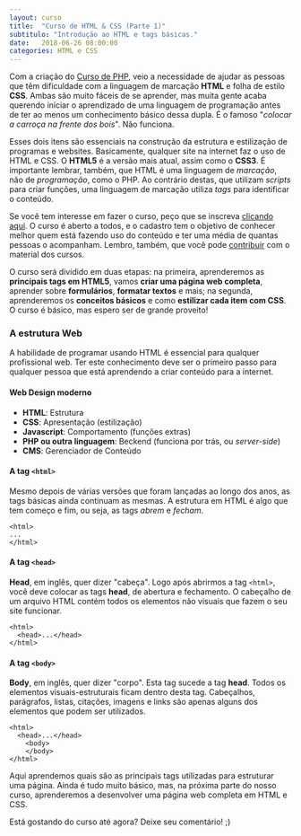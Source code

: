```yaml
---
layout: curso
title:  "Curso de HTML & CSS (Parte 1)"
subtitulo: "Introdução ao HTML e tags básicas."
date:   2018-06-26 08:00:00
categories: HTML e CSS
---
```


Com a criação do [Curso de PHP](https://envolte.github.io/Curso-PHP.html), veio a necessidade de ajudar as pessoas que têm dificuldade com a linguagem de marcação **HTML** e folha de estilo **CSS**. Ambas são muito fáceis de se aprender, mas muita gente acaba querendo iniciar o aprendizado de uma linguagem de programação antes de ter ao menos um conhecimento básico dessa dupla. É o famoso "*colocar a carroça na frente dos bois*". Não funciona.

Esses dois itens são essenciais na construção da estrutura e estilização de programas e websites. Basicamente, qualquer site na internet faz o uso de HTML e CSS. O **HTML5** é a versão mais atual, assim como o **CSS3**. É importante lembrar, também, que HTML é uma linguagem de *marcação*, não de *programação*, como o PHP. Ao contrário destas, que utilizam *scripts* para criar funções, uma linguagem de marcação utiliza *tags* para identificar o conteúdo.

Se você tem interesse em fazer o curso, peço que se inscreva [clicando aqui](https://envolte.github.io/Curso-HTML-CSS.html). O curso é aberto a todos, e o cadastro tem o objetivo de conhecer melhor quem está fazendo uso do conteúdo e ter uma média de quantas pessoas o acompanham. Lembro, também, que você pode [contribuir](https://envolte.github.io/Curso-HTML-CSS.html) com o material dos cursos.

O curso será dividido em duas etapas: na primeira, aprenderemos as **principais tags em HTML5**, vamos **criar uma página web completa**, aprender sobre **formulários**, **formatar textos** e mais; na segunda, aprenderemos os **conceitos básicos** e como **estilizar cada item com CSS**. O curso é básico, mas espero ser de grande proveito!

### A estrutura Web
A habilidade de programar usando HTML é essencial para qualquer profissional web. Ter este conhecimento deve ser o primeiro passo para qualquer pessoa que está aprendendo a criar conteúdo para a internet.

#### Web Design moderno

* **HTML**: Estrutura
* **CSS**: Apresentação (estilização)
* **Javascript**: Comportamento (funções extras)
* **PHP ou outra linguagem**: Beckend (funciona por trás, ou *server-side*)
* **CMS**: Gerenciador de Conteúdo

#### A tag ``<html>``

Mesmo depois de várias versões que foram lançadas ao longo dos anos, as tags básicas ainda continuam as mesmas. A estrutura em HTML é algo que tem começo e fim, ou seja, as tags *abrem* e *fecham*.

    <html>
    ...
    </html>

#### A tag ``<head>``
  
**Head**, em inglês, quer dizer "cabeça". Logo após abrirmos a tag ``<html>``, você deve colocar as tags **head**, de abertura e fechamento. O cabeçalho de um arquivo HTML contém todos os elementos não visuais que fazem o seu site funcionar.

    <html>
      <head>...</head>
    </html>
  
#### A tag ``<body>``
  
**Body**, em inglês, quer dizer "corpo". Esta tag sucede a tag **head**. Todos os elementos visuais-estruturais ficam dentro desta tag. Cabeçalhos, parágrafos, listas, citações, imagens e links são apenas alguns dos elementos que podem ser utilizados.
  
    <html>
      <head>...</head>
        <body>
        </body>
    </html>

Aqui aprendemos quais são as principais tags utilizadas para estruturar uma página. Ainda é tudo muito básico, mas, na próxima parte do nosso curso, aprenderemos a desenvolver uma página web completa em HTML e CSS.
  
Está gostando do curso até agora? Deixe seu comentário! ;)
